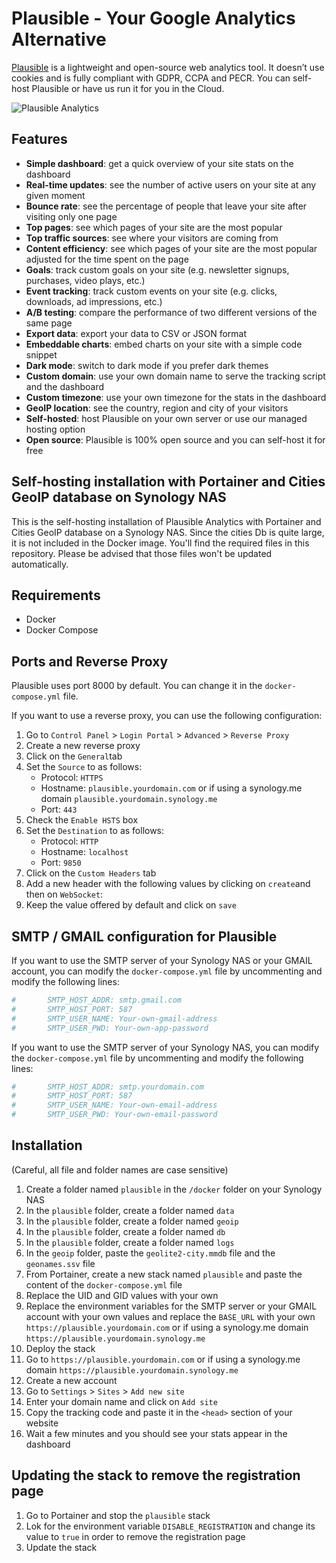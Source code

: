 # Plausible - Your Google Analytics Alternative

[Plausible](https://plausible.io) is a lightweight and open-source web analytics tool. It doesn’t use cookies and is fully compliant with
GDPR, CCPA and PECR. You can self-host Plausible or have us run it for you in the Cloud.

![Plausible Analytics](https://plausible.io/images/plausible-analytics.png)

## Features

-   **Simple dashboard**: get a quick overview of your site stats on the dashboard
-   **Real-time updates**: see the number of active users on your site at any given moment
-   **Bounce rate**: see the percentage of people that leave your site after visiting only one page
-   **Top pages**: see which pages of your site are the most popular
-   **Top traffic sources**: see where your visitors are coming from
-   **Content efficiency**: see which pages of your site are the most popular adjusted for the time spent on the page
-   **Goals**: track custom goals on your site (e.g. newsletter signups, purchases, video plays, etc.)
-   **Event tracking**: track custom events on your site (e.g. clicks, downloads, ad impressions, etc.)
-   **A/B testing**: compare the performance of two different versions of the same page
-   **Export data**: export your data to CSV or JSON format
-   **Embeddable charts**: embed charts on your site with a simple code snippet
-   **Dark mode**: switch to dark mode if you prefer dark themes
-   **Custom domain**: use your own domain name to serve the tracking script and the dashboard
-   **Custom timezone**: use your own timezone for the stats in the dashboard
-   **GeoIP location**: see the country, region and city of your visitors
-   **Self-hosted**: host Plausible on your own server or use our managed hosting option
-   **Open source**: Plausible is 100% open source and you can self-host it for free

## Self-hosting installation with Portainer and Cities GeoIP database on Synology NAS

This is the self-hosting installation of Plausible Analytics with Portainer and Cities GeoIP database on a Synology NAS. Since the cities Db
is quite large, it is not included in the Docker image. You'll find the required files in this repository. Please be advised that those
files won't be updated automatically.

## Requirements

-   Docker
-   Docker Compose

## Ports and Reverse Proxy

Plausible uses port 8000 by default. You can change it in the `docker-compose.yml` file.

If you want to use a reverse proxy, you can use the following configuration:

1. Go to `Control Panel` > `Login Portal` > `Advanced` > `Reverse Proxy`
2. Create a new reverse proxy
3. Click on the `General`tab
4. Set the `Source` to as follows:
    - Protocol: `HTTPS`
    - Hostname: `plausible.yourdomain.com` or if using a synology.me domain `plausible.yourdomain.synology.me`
    - Port: `443`
5. Check the `Enable HSTS` box
6. Set the `Destination` to as follows:
    - Protocol: `HTTP`
    - Hostname: `localhost`
    - Port: `9850`
7. Click on the `Custom Headers` tab
8. Add a new header with the following values by clicking on `create`and then on `WebSocket`:
9. Keep the value offered by default and click on `save`

## SMTP / GMAIL configuration for Plausible

If you want to use the SMTP server of your Synology NAS or your GMAIL account, you can modify the `docker-compose.yml` file by uncommenting
and modify the following lines:

```yaml
#       SMTP_HOST_ADDR: smtp.gmail.com
#       SMTP_HOST_PORT: 587
#       SMTP_USER_NAME: Your-own-gmail-address
#       SMTP_USER_PWD: Your-own-app-password
```

If you want to use the SMTP server of your Synology NAS, you can modify the `docker-compose.yml` file by uncommenting and modify the
following lines:

```yaml
#       SMTP_HOST_ADDR: smtp.yourdomain.com
#       SMTP_HOST_PORT: 587
#       SMTP_USER_NAME: Your-own-email-address
#       SMTP_USER_PWD: Your-own-email-password
```

## Installation

(Careful, all file and folder names are case sensitive)

1. Create a folder named `plausible` in the `/docker` folder on your Synology NAS
2. In the `plausible` folder, create a folder named `data`
3. In the `plausible` folder, create a folder named `geoip`
4. In the `plausible` folder, create a folder named `db`
5. In the `plausible` folder, create a folder named `logs`
6. In the `geoip` folder, paste the `geolite2-city.mmdb` file and the `geonames.ssv` file
7. From Portainer, create a new stack named `plausible` and paste the content of the `docker-compose.yml` file
8. Replace the UID and GID values with your own
9. Replace the environment variables for the SMTP server or your GMAIL account with your own values and replace the `BASE_URL` with your own
   `https://plausible.yourdomain.com` or if using a synology.me domain `https://plausible.yourdomain.synology.me`
10. Deploy the stack
11. Go to `https://plausible.yourdomain.com` or if using a synology.me domain `https://plausible.yourdomain.synology.me`
12. Create a new account
13. Go to `Settings` > `Sites` > `Add new site`
14. Enter your domain name and click on `Add site`
15. Copy the tracking code and paste it in the `<head>` section of your website
16. Wait a few minutes and you should see your stats appear in the dashboard

## Updating the stack to remove the registration page

1. Go to Portainer and stop the `plausible` stack
2. Lok for the environment variable `DISABLE_REGISTRATION` and change its value to `true` in order to remove the registration page
3. Update the stack
